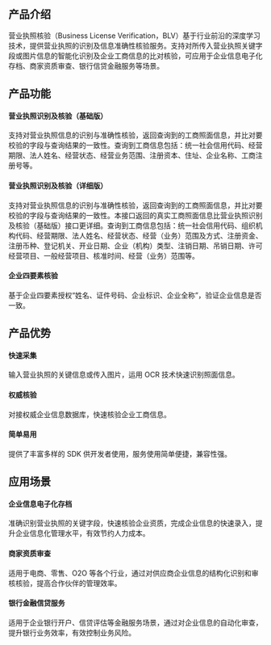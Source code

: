 

## 产品介绍
营业执照核验（Business License Verification，BLV）基于行业前沿的深度学习技术，提供营业执照的识别及信息准确性核验服务。支持对所传入营业执照关键字段或图片信息的智能化识别及企业工商信息的比对核验，可应用于企业信息电子化存档、商家资质审查、银行信贷金融服务等场景。

## 产品功能
#### 营业执照识别及核验（基础版）
支持对营业执照信息的识别与准确性核验，返回查询到的工商照面信息，并比对要校验的字段与查询结果的一致性。查询到工商信息包括：统一社会信用代码、经营期限、法人姓名、经营状态、经营业务范围、注册资本、住址、企业名称、工商注册号等。


#### 营业执照识别及核验（详细版）
支持对营业执照信息的识别与准确性核验，返回查询到的工商照面信息，并比对要校验的字段与查询结果的一致性。本接口返回的真实工商照面信息比营业执照识别及核验（基础版）接口更详细。查询到工商信息包括：统一社会信用代码、组织机构代码、经营期限、法人姓名、经营状态、经营（业务）范围及方式、注册资金、注册币种、登记机关、开业日期、企业（机构）类型、注销日期、吊销日期、许可经营项目、一般经营项目、核准时间、经营（业务）范围等。

#### 企业四要素核验
基于企业四要素授权“姓名、证件号码、企业标识、企业全称”，验证企业信息是否一致。

## 产品优势

#### 快速采集
输入营业执照的关键信息或传入图片，运用 OCR 技术快速识别照面信息。

#### 权威核验
对接权威企业信息数据库，快速核验企业工商信息。

#### 简单易用
提供了丰富多样的 SDK 供开发者使用，服务使用简单便捷，兼容性强。

## 应用场景

#### 企业信息电子化存档
准确识别营业执照的关键字段，快速核验企业资质，完成企业信息的快速录入，提升企业信息化管理水平，有效节约人力成本。

#### 商家资质审查
适用于电商、零售、O2O 等各个行业，通过对供应商企业信息的结构化识别和审核核验，提高合作伙伴的管理效率。

#### 银行金融信贷服务
适用于企业银行开户、信贷评估等金融服务场景，通过对企业信息的自动化审查，提升银行业务效率，有效控制业务风险。


